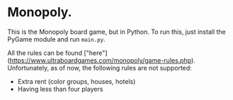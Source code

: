 # Monopoly.

This is the Monopoly board game, but in Python. To run this, just install the PyGame module and run `main.py`.

All the rules can be found ["here"] (https://www.ultraboardgames.com/monopoly/game-rules.php).
Unfortunately, as of now, the following rules are not supported:
 - Extra rent (color groups, houses, hotels)
 - Having less than four players
